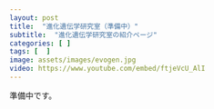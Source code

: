 ```yaml
---
layout: post
title:  "進化遺伝学研究室（準備中）"
subtitle:  "進化遺伝学研究室の紹介ページ"
categories: [ ]
tags: [  ]
image: assets/images/evogen.jpg
video: https://www.youtube.com/embed/ftjeVcU_AlI
---
```


準備中です。  
